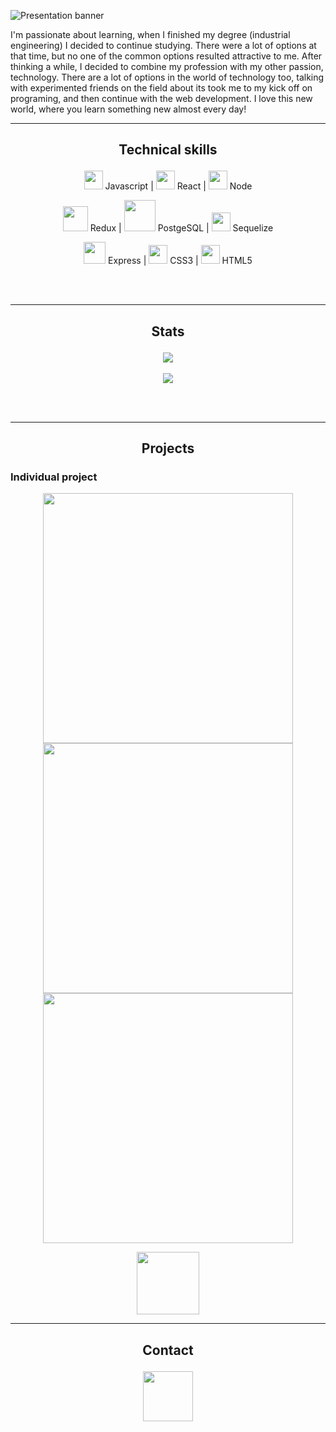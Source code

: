![Presentation banner](https://user-images.githubusercontent.com/69270095/124472532-9e7eff80-dd74-11eb-9d17-cb86b7680bd8.gif)

I'm passionate about learning, when I finished my degree (industrial engineering) I decided to continue studying. There were a lot of options at that time, but no one of the common options resulted attractive to me. After thinking a while, I decided to combine my profession with my other passion, technology. There are a lot of options in the world of technology too, talking with experimented friends on the field about its took me to my kick off on programing, and then continue with the web development. I love this new world, where you learn something new almost every day! 

___
## <p align="center"> Technical skills </p>

<p align="center">
 <img src='https://user-images.githubusercontent.com/69270095/124473337-92e00880-dd75-11eb-8439-6a8077f457d2.png' width="30vw"/> Javascript | 
 <img src='https://user-images.githubusercontent.com/69270095/124479323-89a66a00-dd7c-11eb-868f-b1b8d3b56e39.png' width="30vw"/> React | 
 <img src='https://user-images.githubusercontent.com/69270095/124943502-ec00a400-dfe2-11eb-94c0-40bd52557ceb.png' width="30vw"/> Node 
</p>

<p align="center">
 <img src='https://user-images.githubusercontent.com/69270095/124944514-bf995780-dfe3-11eb-8d29-2df6d0a44bbb.png' width="40vw"/> Redux | 
 <img src='https://user-images.githubusercontent.com/69270095/124945111-3f272680-dfe4-11eb-8491-dc17abfed829.png' width="50vw"/> PostgeSQL | 
 <img src='https://user-images.githubusercontent.com/69270095/124945575-aa70f880-dfe4-11eb-8ef0-28abbbfc5df9.png' width="30vw"/> Sequelize 
</p>

<p align="center">
 <img src='https://user-images.githubusercontent.com/69270095/124947996-b1990600-dfe6-11eb-8dbe-2ef86afccd38.png' width="35vw"/> Express |
 <img src='https://user-images.githubusercontent.com/69270095/124946896-c4f7a180-dfe5-11eb-9a47-03c1091c5bda.png' width="30vw"/> CSS3 |
 <img src='https://user-images.githubusercontent.com/69270095/124947179-fe301180-dfe5-11eb-8495-338bade70395.png' width="30vw"/> HTML5  
</p>
 
 <br></br>
 ___
 ## <p align="center"> Stats </p>
 <p align="center">
 <img src=https://github-readme-stats.vercel.app/api/top-langs/?username=javicastro89&theme=vue-dark />
 <br></br>
 <img src=https://github-readme-stats.vercel.app/api?username=javicastro89&show_icons=true&theme=vue-dark />
 

 </p>
 
  <br></br>
  ___
 ## <p align="center"> Projects </p>
 
 ### <p> Individual project </p>
 
 <p align="center"> 
 <img src='https://user-images.githubusercontent.com/69270095/125121912-044bee00-e0cb-11eb-884b-8f8ba07d80c2.PNG' width="400vw"/> <img src='https://user-images.githubusercontent.com/69270095/125121943-12017380-e0cb-11eb-97d9-50c9737912eb.PNG' width="400vw"/> <img src='https://user-images.githubusercontent.com/69270095/125122225-791f2800-e0cb-11eb-925c-46bb7de018d1.PNG' width="400vw"/> 
 <p align="center"> 
<a href=https://github.com/javicastro89/PI-Dogs> <img src='https://user-images.githubusercontent.com/69270095/125122854-59d4ca80-e0cc-11eb-9dc1-6cab7ee87a40.png' width='100' /> </a>
 </p>
</p>

___

## <p align="center"> Contact </p>

<p align="center"> 
<a href=https://www.linkedin.com/in/javicastro89/> <img src='https://user-images.githubusercontent.com/69270095/125123725-6a397500-e0cd-11eb-97b4-29b29bb8c933.png' width='80' /> </a>
 </p>
 
 
<!---
javicastro89/javicastro89 is a ✨ special ✨ repository because its `README.md` (this file) appears on your GitHub profile.
You can click the Preview link to take a look at your changes.
--->
